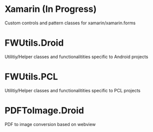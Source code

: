 # Xamarin (In Progress)
Custom controls and pattern classes for xamarin/xamarin.forms

# FWUtils.Droid
Utilitiy/Helper classes and functionalitities specific to Android projects

# FWUtils.PCL
Utilitiy/Helper classes and functionalitities specific to PCL projects

# PDFToImage.Droid
PDF to image conversion based on webview
